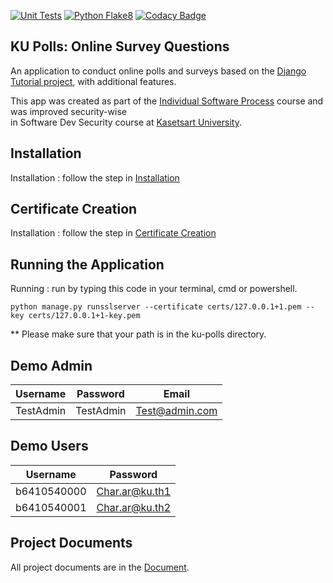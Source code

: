 [![Unit Tests](https://github.com/ku-polls-security/ku-polls-security/actions/workflows/ku-polls-unittest.yml/badge.svg)](https://github.com/ku-polls-security/ku-polls-security/actions/workflows/ku-polls-unittest.yml) [![Python Flake8](https://github.com/ku-polls-security/ku-polls-security/actions/workflows/python-flake8.yml/badge.svg)](https://github.com/ku-polls-security/ku-polls-security/actions/workflows/python-flake8.yml) [![Codacy Badge](https://app.codacy.com/project/badge/Grade/06dda6efddaa4d5092be9d8d12315dcf)](https://app.codacy.com?utm_source=gh&utm_medium=referral&utm_content=&utm_campaign=Badge_grade)
## KU Polls: Online Survey Questions 

An application to conduct online polls and surveys based
on the [Django Tutorial project](https://docs.djangoproject.com/en/4.1/intro/), with
additional features.

This app was created as part of the [Individual Software Process](
https://cpske.github.io/ISP) course and was improved security-wise  
in Software Dev Security course at [Kasetsart University](https://www.ku.ac.th).

## Installation

Installation : follow the step in [Installation](https://github.com/ku-polls-security/ku-polls-security/blob/main/Installation.md)

## Certificate Creation

Installation : follow the step in [Certificate Creation](https://github.com/ku-polls-security/ku-polls-security/blob/main/CertificateCreation.md)

## Running the Application

Running : run by typing this code in your terminal, cmd or powershell.

```
python manage.py runsslserver --certificate certs/127.0.0.1+1.pem --key certs/127.0.0.1+1-key.pem
```

** Please make sure that your path is in the ku-polls directory.

## Demo Admin
| Username  | Password        | Email |
|-----------|-----------------|-------|
|   TestAdmin   | TestAdmin | Test@admin.com |

## Demo Users
| Username  | Password        |
|-----------|-----------------|
|   b6410540000   | Char.ar@ku.th1 |
|   b6410540001   | Char.ar@ku.th2 |

## Project Documents

All project documents are in the [Document](https://docs.google.com/document/d/1SWUXoPe1WL65g2507pWLMynqG_rc3yysUECLFEhiKvA/edit?usp=sharing).
